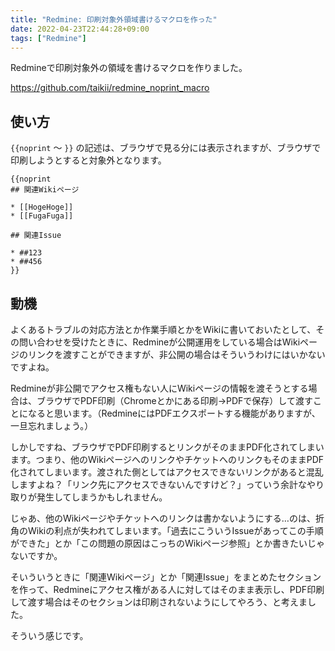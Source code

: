 ```yaml
---
title: "Redmine: 印刷対象外領域書けるマクロを作った"
date: 2022-04-23T22:44:28+09:00
tags: ["Redmine"]
---
```


Redmineで印刷対象外の領域を書けるマクロを作りました。

https://github.com/taikii/redmine_noprint_macro

<!--more-->

## 使い方

`{{noprint` ～ `}}` の記述は、ブラウザで見る分には表示されますが、ブラウザで印刷しようとすると対象外となります。

```text
{{noprint
## 関連Wikiページ

* [[HogeHoge]]
* [[FugaFuga]]

## 関連Issue

* ##123
* ##456
}}
```

## 動機

よくあるトラブルの対応方法とか作業手順とかをWikiに書いておいたとして、その問い合わせを受けたときに、Redmineが公開運用をしている場合はWikiページのリンクを渡すことができますが、非公開の場合はそういうわけにはいかないですよね。

Redmineが非公開でアクセス権もない人にWikiページの情報を渡そうとする場合は、ブラウザでPDF印刷（Chromeとかにある印刷→PDFで保存）して渡すことになると思います。（RedmineにはPDFエクスポートする機能がありますが、一旦忘れましょう。）

しかしですね、ブラウザでPDF印刷するとリンクがそのままPDF化されてしまいます。つまり、他のWikiページへのリンクやチケットへのリンクもそのままPDF化されてしまいます。渡された側としてはアクセスできないリンクがあると混乱しますよね？「リンク先にアクセスできないんですけど？」っていう余計なやり取りが発生してしまうかもしれません。

じゃあ、他のWikiページやチケットへのリンクは書かないようにする…のは、折角のWikiの利点が失われてしまいます。「過去にこういうIssueがあってこの手順ができた」とか「この問題の原因はこっちのWikiページ参照」とか書きたいじゃないですか。

そいういうときに「関連Wikiページ」とか「関連Issue」をまとめたセクションを作って、Redmineにアクセス権がある人に対してはそのまま表示し、PDF印刷して渡す場合はそのセクションは印刷されないようにしてやろう、と考えました。

そういう感じです。
